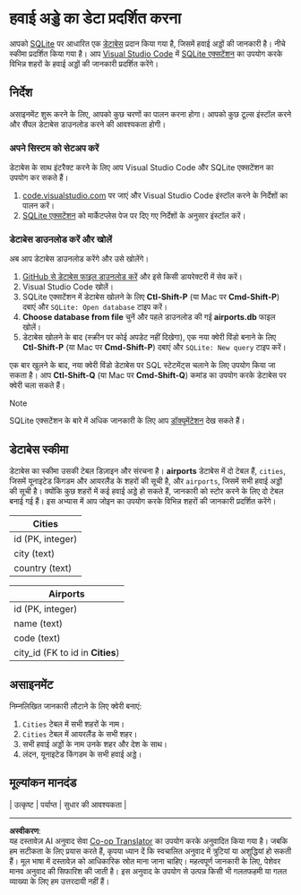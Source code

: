 <!--
CO_OP_TRANSLATOR_METADATA:
{
  "original_hash": "25b37acdfb2452917c1aa2e2ca44317a",
  "translation_date": "2025-10-24T09:53:55+00:00",
  "source_file": "2-Working-With-Data/05-relational-databases/assignment.md",
  "language_code": "hi"
}
-->
# हवाई अड्डे का डेटा प्रदर्शित करना

आपको [SQLite](https://sqlite.org/index.html) पर आधारित एक [डेटाबेस](https://raw.githubusercontent.com/Microsoft/Data-Science-For-Beginners/main/2-Working-With-Data/05-relational-databases/airports.db) प्रदान किया गया है, जिसमें हवाई अड्डों की जानकारी है। नीचे स्कीमा प्रदर्शित किया गया है। आप [Visual Studio Code](https://code.visualstudio.com?WT.mc_id=academic-77958-bethanycheum) में [SQLite एक्सटेंशन](https://marketplace.visualstudio.com/items?itemName=alexcvzz.vscode-sqlite&WT.mc_id=academic-77958-bethanycheum) का उपयोग करके विभिन्न शहरों के हवाई अड्डों की जानकारी प्रदर्शित करेंगे।

## निर्देश

असाइनमेंट शुरू करने के लिए, आपको कुछ चरणों का पालन करना होगा। आपको कुछ टूल्स इंस्टॉल करने और सैंपल डेटाबेस डाउनलोड करने की आवश्यकता होगी।

### अपने सिस्टम को सेटअप करें

डेटाबेस के साथ इंटरैक्ट करने के लिए आप Visual Studio Code और SQLite एक्सटेंशन का उपयोग कर सकते हैं।

1. [code.visualstudio.com](https://code.visualstudio.com?WT.mc_id=academic-77958-bethanycheum) पर जाएं और Visual Studio Code इंस्टॉल करने के निर्देशों का पालन करें।
1. [SQLite एक्सटेंशन](https://marketplace.visualstudio.com/items?itemName=alexcvzz.vscode-sqlite&WT.mc_id=academic-77958-bethanycheum) को मार्केटप्लेस पेज पर दिए गए निर्देशों के अनुसार इंस्टॉल करें।

### डेटाबेस डाउनलोड करें और खोलें

अब आप डेटाबेस डाउनलोड करेंगे और उसे खोलेंगे।

1. [GitHub से डेटाबेस फाइल डाउनलोड करें](https://raw.githubusercontent.com/Microsoft/Data-Science-For-Beginners/main/2-Working-With-Data/05-relational-databases/airports.db) और इसे किसी डायरेक्टरी में सेव करें।
1. Visual Studio Code खोलें।
1. SQLite एक्सटेंशन में डेटाबेस खोलने के लिए **Ctl-Shift-P** (या Mac पर **Cmd-Shift-P**) दबाएं और `SQLite: Open database` टाइप करें।
1. **Choose database from file** चुनें और पहले डाउनलोड की गई **airports.db** फाइल खोलें।
1. डेटाबेस खोलने के बाद (स्क्रीन पर कोई अपडेट नहीं दिखेगा), एक नया क्वेरी विंडो बनाने के लिए **Ctl-Shift-P** (या Mac पर **Cmd-Shift-P**) दबाएं और `SQLite: New query` टाइप करें।

एक बार खुलने के बाद, नया क्वेरी विंडो डेटाबेस पर SQL स्टेटमेंट्स चलाने के लिए उपयोग किया जा सकता है। आप **Ctl-Shift-Q** (या Mac पर **Cmd-Shift-Q**) कमांड का उपयोग करके डेटाबेस पर क्वेरी चला सकते हैं।

> [!NOTE] 
> SQLite एक्सटेंशन के बारे में अधिक जानकारी के लिए आप [डॉक्यूमेंटेशन](https://marketplace.visualstudio.com/items?itemName=alexcvzz.vscode-sqlite&WT.mc_id=academic-77958-bethanycheum) देख सकते हैं।

## डेटाबेस स्कीमा

डेटाबेस का स्कीमा उसकी टेबल डिज़ाइन और संरचना है। **airports** डेटाबेस में दो टेबल हैं, `cities`, जिसमें यूनाइटेड किंगडम और आयरलैंड के शहरों की सूची है, और `airports`, जिसमें सभी हवाई अड्डों की सूची है। क्योंकि कुछ शहरों में कई हवाई अड्डे हो सकते हैं, जानकारी को स्टोर करने के लिए दो टेबल बनाई गई हैं। इस अभ्यास में आप जोइन का उपयोग करके विभिन्न शहरों की जानकारी प्रदर्शित करेंगे।

| Cities           |
| ---------------- |
| id (PK, integer) |
| city (text)      |
| country (text)   |

| Airports                         |
| -------------------------------- |
| id (PK, integer)                 |
| name (text)                      |
| code (text)                      |
| city_id (FK to id in **Cities**) |

## असाइनमेंट

निम्नलिखित जानकारी लौटाने के लिए क्वेरी बनाएं:

1. `Cities` टेबल में सभी शहरों के नाम।
1. `Cities` टेबल में आयरलैंड के सभी शहर।
1. सभी हवाई अड्डों के नाम उनके शहर और देश के साथ।
1. लंदन, यूनाइटेड किंगडम के सभी हवाई अड्डे।

## मूल्यांकन मानदंड

| उत्कृष्ट | पर्याप्त | सुधार की आवश्यकता |

---

**अस्वीकरण**:  
यह दस्तावेज़ AI अनुवाद सेवा [Co-op Translator](https://github.com/Azure/co-op-translator) का उपयोग करके अनुवादित किया गया है। जबकि हम सटीकता के लिए प्रयास करते हैं, कृपया ध्यान दें कि स्वचालित अनुवाद में त्रुटियां या अशुद्धियां हो सकती हैं। मूल भाषा में दस्तावेज़ को आधिकारिक स्रोत माना जाना चाहिए। महत्वपूर्ण जानकारी के लिए, पेशेवर मानव अनुवाद की सिफारिश की जाती है। इस अनुवाद के उपयोग से उत्पन्न किसी भी गलतफहमी या गलत व्याख्या के लिए हम उत्तरदायी नहीं हैं।